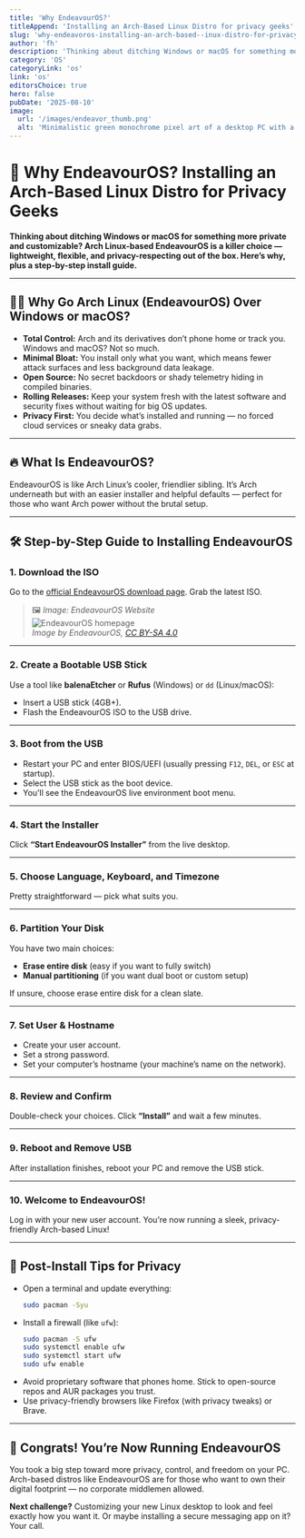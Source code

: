 ```yaml
---
title: 'Why EndeavourOS?'
titleAppend: 'Installing an Arch-Based Linux Distro for privacy geeks'
slug: 'why-endeavoros-installing-an-arch-based--inux-distro-for-privacy-geeks'
author: 'fh'
description: 'Thinking about ditching Windows or macOS for something more private and customizable? Arch Linux-based EndeavourOS is a killer choice.'
category: 'OS'
categoryLink: 'os'
link: 'os'
editorsChoice: true
hero: false
pubDate: '2025-08-10'
image:
  url: '/images/endeavor_thumb.png'
  alt: 'Minimalistic green monochrome pixel art of a desktop PC with a penguin logo on screen, retro terminal style, 8-bit aesthetic, Linux hacker theme, wide composition.'
---
```


# 🚀 Why EndeavourOS? Installing an Arch-Based Linux Distro for Privacy Geeks

**Thinking about ditching Windows or macOS for something more private and customizable? Arch Linux-based EndeavourOS is a killer choice — lightweight, flexible, and privacy-respecting out of the box. Here’s why, plus a step-by-step install guide.**

---

## 🕵️‍♂️ Why Go Arch Linux (EndeavourOS) Over Windows or macOS?

- **Total Control:** Arch and its derivatives don’t phone home or track you. Windows and macOS? Not so much.
- **Minimal Bloat:** You install only what you want, which means fewer attack surfaces and less background data leakage.
- **Open Source:** No secret backdoors or shady telemetry hiding in compiled binaries.
- **Rolling Releases:** Keep your system fresh with the latest software and security fixes without waiting for big OS updates.
- **Privacy First:** You decide what’s installed and running — no forced cloud services or sneaky data grabs.

---

## 🔥 What Is EndeavourOS?

EndeavourOS is like Arch Linux’s cooler, friendlier sibling. It’s Arch underneath but with an easier installer and helpful defaults — perfect for those who want Arch power without the brutal setup.

---

## 🛠️ Step-by-Step Guide to Installing EndeavourOS

### 1. Download the ISO

Go to the [official EndeavourOS download page](https://endeavouros.com/latest-release/). Grab the latest ISO.

> 🖼️ _Image: EndeavourOS Website_  
> ![EndeavourOS homepage](https://upload.wikimedia.org/wikipedia/commons/thumb/4/48/EndeavourOS_Logo_2020.svg/800px-EndeavourOS_Logo_2020.svg.png)  
> _Image by EndeavourOS, [CC BY-SA 4.0](https://creativecommons.org/licenses/by-sa/4.0/)_

---

### 2. Create a Bootable USB Stick

Use a tool like **balenaEtcher** or **Rufus** (Windows) or `dd` (Linux/macOS):

- Insert a USB stick (4GB+).
- Flash the EndeavourOS ISO to the USB drive.

---

### 3. Boot from the USB

- Restart your PC and enter BIOS/UEFI (usually pressing `F12`, `DEL`, or `ESC` at startup).
- Select the USB stick as the boot device.
- You’ll see the EndeavourOS live environment boot menu.

---

### 4. Start the Installer

Click **“Start EndeavourOS Installer”** from the live desktop.

---

### 5. Choose Language, Keyboard, and Timezone

Pretty straightforward — pick what suits you.

---

### 6. Partition Your Disk

You have two main choices:

- **Erase entire disk** (easy if you want to fully switch)
- **Manual partitioning** (if you want dual boot or custom setup)

If unsure, choose erase entire disk for a clean slate.

---

### 7. Set User & Hostname

- Create your user account.
- Set a strong password.
- Set your computer’s hostname (your machine’s name on the network).

---

### 8. Review and Confirm

Double-check your choices. Click **“Install”** and wait a few minutes.

---

### 9. Reboot and Remove USB

After installation finishes, reboot your PC and remove the USB stick.

---

### 10. Welcome to EndeavourOS!

Log in with your new user account. You’re now running a sleek, privacy-friendly Arch-based Linux!

---

## 🧹 Post-Install Tips for Privacy

- Open a terminal and update everything:
  ```bash
  sudo pacman -Syu
  ```
- Install a firewall (like `ufw`):
  ```bash
  sudo pacman -S ufw
  sudo systemctl enable ufw
  sudo systemctl start ufw
  sudo ufw enable
  ```
- Avoid proprietary software that phones home. Stick to open-source repos and AUR packages you trust.
- Use privacy-friendly browsers like Firefox (with privacy tweaks) or Brave.

---

## 🎉 Congrats! You’re Now Running EndeavourOS

You took a big step toward more privacy, control, and freedom on your PC. Arch-based distros like EndeavourOS are for those who want to own their digital footprint — no corporate middlemen allowed.

**Next challenge?** Customizing your new Linux desktop to look and feel exactly how you want it. Or maybe installing a secure messaging app on it? Your call.
